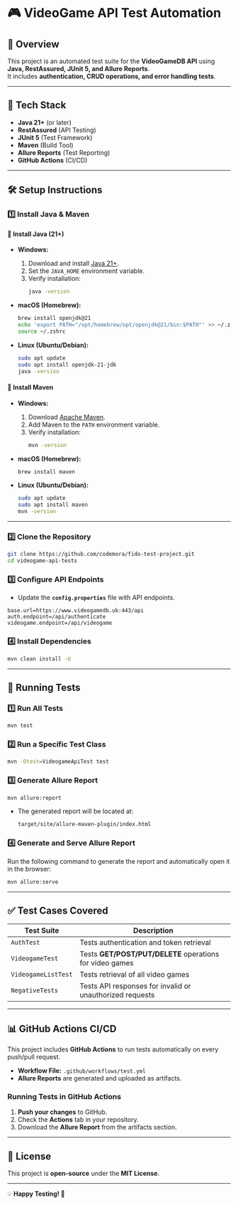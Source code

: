 # 🎮 VideoGame API Test Automation  

## 📌 Overview  
This project is an automated test suite for the **VideoGameDB API** using **Java, RestAssured, JUnit 5, and Allure Reports**.  
It includes **authentication, CRUD operations, and error handling tests**.  

---  

## 🚀 Tech Stack  
- **Java 21+** (or later)  
- **RestAssured** (API Testing)  
- **JUnit 5** (Test Framework)  
- **Maven** (Build Tool)  
- **Allure Reports** (Test Reporting)  
- **GitHub Actions** (CI/CD)  

---  

## 🛠 Setup Instructions  

### **1️⃣ Install Java & Maven**  

#### **🔹 Install Java (21+)**  
- **Windows:**  
  1. Download and install [Java 21+](https://adoptopenjdk.net/).  
  2. Set the `JAVA_HOME` environment variable.  
  3. Verify installation:  
     ```sh
     java -version
     ```

- **macOS (Homebrew):**  
  ```sh
  brew install openjdk@21
  echo 'export PATH="/opt/homebrew/opt/openjdk@21/bin:$PATH"' >> ~/.zshrc
  source ~/.zshrc
  ```

- **Linux (Ubuntu/Debian):**  
  ```sh
  sudo apt update
  sudo apt install openjdk-21-jdk
  java -version
  ```

#### **🔹 Install Maven**  
- **Windows:**  
  1. Download [Apache Maven](https://maven.apache.org/download.cgi).  
  2. Add Maven to the `PATH` environment variable.  
  3. Verify installation:  
     ```sh
     mvn -version
     ```

- **macOS (Homebrew):**  
  ```sh
  brew install maven
  ```

- **Linux (Ubuntu/Debian):**  
  ```sh
  sudo apt update
  sudo apt install maven
  mvn -version
  ```

---

### **2️⃣ Clone the Repository**  
```sh
git clone https://github.com/codemora/fido-test-project.git
cd videogame-api-tests
```

### **3️⃣ Configure API Endpoints**  
- Update the **`config.properties`** file with API endpoints.  
```properties
base.url=https://www.videogamedb.uk:443/api
auth.endpoint=/api/authenticate
videogame.endpoint=/api/videogame
```

### **4️⃣ Install Dependencies**  
```sh
mvn clean install -U
```

---  

## 🧪 Running Tests  

### **1️⃣ Run All Tests**  
```sh
mvn test
```

### **2️⃣ Run a Specific Test Class**  
```sh
mvn -Dtest=VideogameApiTest test
```

### **3️⃣ Generate Allure Report**  
```sh
mvn allure:report
```
- The generated report will be located at:
  ```sh
  target/site/allure-maven-plugin/index.html
  ```

### **4️⃣ Generate and Serve Allure Report**  
Run the following command to generate the report and automatically open it in the browser:
```sh
mvn allure:serve
```
---  

## ✅ Test Cases Covered  
| Test Suite | Description |  
|------------|------------|  
| `AuthTest` | Tests authentication and token retrieval |  
| `VideogameTest` | Tests **GET/POST/PUT/DELETE** operations for video games |  
| `VideogameListTest` | Tests retrieval of all video games |  
| `NegativeTests` | Tests API responses for invalid or unauthorized requests |  

---  

## 📊 GitHub Actions CI/CD  
This project includes **GitHub Actions** to run tests automatically on every push/pull request.  
- **Workflow File:** `.github/workflows/test.yml`  
- **Allure Reports** are generated and uploaded as artifacts.  

### **Running Tests in GitHub Actions**  
1. **Push your changes** to GitHub.  
2. Check the **Actions** tab in your repository.  
3. Download the **Allure Report** from the artifacts section.  

---  

## 📝 License  
This project is **open-source** under the **MIT License**.  

---  

💡 **Happy Testing! 🚀**

